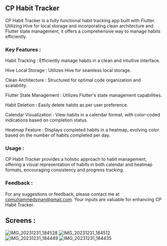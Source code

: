 ## CP Habit Tracker

CP Habit Tracker is a fully functional habit tracking app built with Flutter. Utilizing Hive for local storage and incorporating clean architecture and Flutter state management, it offers a comprehensive way to manage habits efficiently.

### Key Features :

Habit Tracking : Efficiently manage habits in a clean and intuitive interface.

Hive Local Storage : Utilizes Hive for seamless local storage.

Clean Architecture : Structured for optimal code organization and scalability.

Flutter State Management : Utilizes Flutter's state management capabilities.

Habit Deletion : Easily delete habits as per user preference.

Calendar Visualization : View habits in a calendar format, with color-coded indications based on completion status.

Heatmap Feature : Displays completed habits in a heatmap, evolving color based on the number of habits completed per day.

### Usage :

CP Habit Tracker provides a holistic approach to habit management, offering a visual representation of habits in both calendar and heatmap formats, encouraging consistency and progress tracking.

### Feedback :

For any suggestions or feedback, please contact me at cpmuhammedsinan@gmail.com. Your inputs are valuable for enhancing CP Habit Tracker.

## Screens :

 
![IMG_20231231_184528](https://github.com/MUHAMMEDSINANCP/CP-Habit-Tracker/assets/68960205/9fe147d5-e91e-4ddd-ad36-b7467e0adaed)
![IMG_20231231_184512](https://github.com/MUHAMMEDSINANCP/CP-Habit-Tracker/assets/68960205/079dc0e7-b7e6-4351-b497-1289a8dc512f)
![IMG_20231231_184449](https://github.com/MUHAMMEDSINANCP/CP-Habit-Tracker/assets/68960205/9381f749-b927-44e1-a40d-377db0a15d20)
![IMG_20231231_184435](https://github.com/MUHAMMEDSINANCP/CP-Habit-Tracker/assets/68960205/d15db584-1ddd-4279-91c4-fc633adec6c3)
